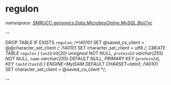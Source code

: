 ﻿# regulon
_namespace: [SMRUCC.genomics.Data.MicrobesOnline.MySQL.BioCyc](./index.md)_

--
 
 DROP TABLE IF EXISTS `regulon`;
 /*!40101 SET @saved_cs_client = @@character_set_client */;
 /*!40101 SET character_set_client = utf8 */;
 CREATE TABLE `regulon` (
 `taxId` int(20) unsigned NOT NULL,
 `proteinId` varchar(255) NOT NULL,
 `name` varchar(255) DEFAULT NULL,
 PRIMARY KEY (`proteinId`),
 KEY `taxId` (`taxId`)
 ) ENGINE=MyISAM DEFAULT CHARSET=latin1;
 /*!40101 SET character_set_client = @saved_cs_client */;
 
 --





